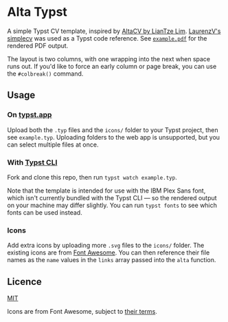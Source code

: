 # Alta Typst

A simple Typst CV template, inspired by [AltaCV by LianTze Lim](https://github.com/liantze/AltaCV). [LaurenzV's simplecv](https://github.com/LaurenzV/simplecv) was used as a Typst code reference. See [`example.pdf`](example.pdf) for the rendered PDF output.

The layout is two columns, with one wrapping into the next when space runs out. If you'd like to force an early column or page break, you can use the `#colbreak()` command.

## Usage

### On [typst.app](https://typst.app/)

Upload both the `.typ` files and the `icons/` folder to your Typst project, then see `example.typ`. Uploading folders to the web app is unsupported, but you can select multiple files at once.

### With [Typst CLI](https://github.com/typst/typst)

Fork and clone this repo, then run `typst watch example.typ`.

Note that the template is intended for use with the IBM Plex Sans font, which isn't currently bundled with the Typst CLI — so the rendered output on your machine may differ slightly. You can run `typst fonts` to see which fonts can be used instead.

### Icons

Add extra icons by uploading more `.svg` files to the `icons/` folder. The existing icons are from [Font Awesome](https://fontawesome.com/search?o=r&m=free). You can then reference their file names as the `name` values in the `links` array passed into the `alta` function.

## Licence

[MIT](./LICENSE)

Icons are from Font Awesome, subject to [their terms](https://github.com/FortAwesome/Font-Awesome/blob/6.x/LICENSE.txt).
